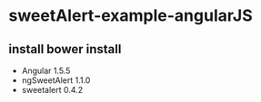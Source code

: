 # sweetAlert-example-angularJS

## install bower install

- Angular 1.5.5 
- ngSweetAlert 1.1.0
- sweetalert 0.4.2